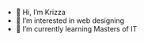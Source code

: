 - 👋 Hi, I’m Krizza
- 👀 I’m interested in web designing
- 🌱 I’m currently learning Masters of IT

<!---
kooksyyy/kooksyyy is a ✨ special ✨ repository because its `README.md` (this file) appears on your GitHub profile.
You can click the Preview link to take a look at your changes.
--->
